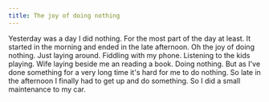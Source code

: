 ```yaml
---
title: The joy of doing nothing
---
```


Yesterday was a day I did nothing. For the most part of the day at least. It started in the morning and ended in the late afternoon. Oh the joy of doing nothing. Just laying around. Fiddling with my phone. Listening to the kids playing. Wife laying beside me an reading a book. Doing nothing. But as I've done something for a very long time it's hard for me to do nothing. So late in the afternoon I finally had to get up and do something. So I did a small maintenance to my car.